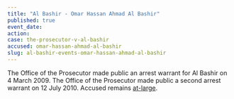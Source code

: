 ```yaml
---
title: "Al Bashir - Omar Hassan Ahmad Al Bashir"
published: true
event_date:
action:
case: the-prosecutor-v-al-bashir
accused: omar-hassan-ahmad-al-bashir
slug: al-bashir-events-omar-hassan-ahmad-al-bashir
---
```


The Office of the Prosecutor made public an arrest warrant for Al Bashir on 4 March 2009. The Office of the Prosecutor made public a second arrest warrant on 12 July 2010. Accused remains [at-large](http://www.theguardian.com/world/2015/apr/27/sudan-bashir-elected-majority-vote).

